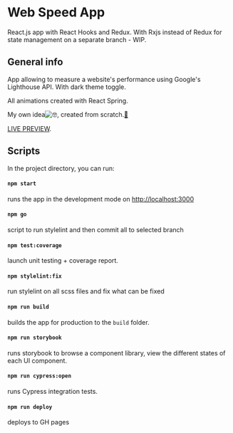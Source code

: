 # Web Speed App

React.js app with React Hooks and Redux.
With Rxjs instead of Redux for state management on a separate branch - WIP.

## General info

App allowing to measure a website's performance using Google's Lighthouse API. With dark theme toggle. 

All animations created with React Spring.

My own idea![🤓](https://mail.google.com/mail/e/1f913), created from scratch.[🔨](https://mail.google.com/mail/e/1f528)

[LIVE PREVIEW](https://suavek85.github.io/Web-Speed-App).


## Scripts

In the project directory, you can run:

#### `npm start`

runs the app in the development mode on [http://localhost:3000](http://localhost:3000)

#### `npm go`

script to run stylelint and then commit all to selected branch

#### `npm test:coverage`

launch unit testing + coverage report.

#### `npm stylelint:fix`

run stylelint on all scss files and fix what can be fixed

#### `npm run build`

builds the app for production to the `build` folder.

#### `npm run storybook`

runs storybook to browse a component library, view the different states of each UI component.

#### `npm run cypress:open`

runs Cypress integration tests.

#### `npm run deploy`

deploys to GH pages



